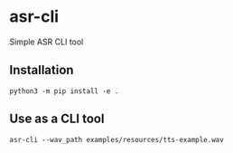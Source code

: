 # asr-cli
Simple ASR CLI tool

## Installation
```
python3 -m pip install -e .
```

## Use as a CLI tool
```
asr-cli --wav_path examples/resources/tts-example.wav
```
